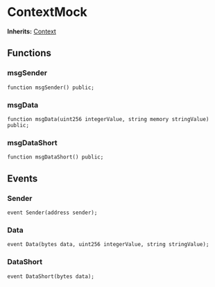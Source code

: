 # ContextMock
**Inherits:**
[Context](/lib/openzeppelin-contracts/contracts/utils/Context.sol/abstract.Context.md)


## Functions
### msgSender


```solidity
function msgSender() public;
```

### msgData


```solidity
function msgData(uint256 integerValue, string memory stringValue) public;
```

### msgDataShort


```solidity
function msgDataShort() public;
```

## Events
### Sender

```solidity
event Sender(address sender);
```

### Data

```solidity
event Data(bytes data, uint256 integerValue, string stringValue);
```

### DataShort

```solidity
event DataShort(bytes data);
```

